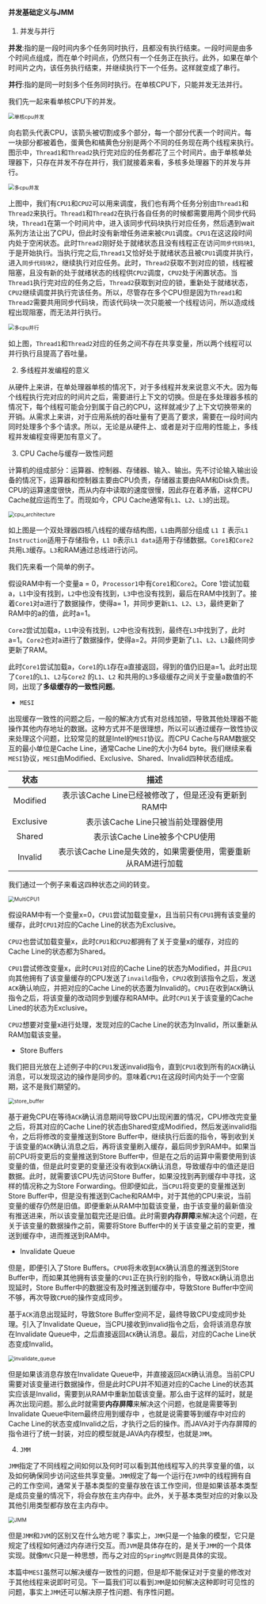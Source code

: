 #### 并发基础定义与JMM

1. 并发与并行

  **并发**:指的是一段时间内多个任务同时执行，且都没有执行结束。一段时间是由多个时间点组成，而在单个时间点，仍然只有一个任务正在执行。此外，如果在单个时间片之内，该任务执行结束，并继续执行下一个任务。这样就变成了串行。

  **并行**:指的是同一时刻多个任务同时执行。在单核CPU下，只能并发无法并行。

   我们先一起来看单核CPU下的并发。

<img src="..\resource\pictures\concurrent\single_cpu.png" alt="单核cpu并发" style="zoom:75%;" />

向右箭头代表CPU，该箭头被切割成多个部分，每一个部分代表一个时间片。每一块部分都被着色，蛋黄色和橘黄色分别是两个不同的任务现在两个线程来执行。图示中，`Thread1`和`Thread2`执行完对应的任务都花了三个时间片。由于单核单处理器下，只存在并发不存在并行，我们就接着来看，多核多处理器下的并发与并行。

<img src="..\resource\pictures\concurrent\multicpu_concurrent.png" alt="多cpu并发" style="zoom:75%;" />

 上图中，我们有`CPU1`和`CPU2`可以用来调度，我们也有两个任务分别由`Thread1`和`Thread2`来执行。`Thread1`和`Thread2`在执行各自任务的时候都需要用两个同步代码块，`Thread1`在第一个时间片中，进入该同步代码块执行对应任务，然后遇到wait系列方法让出了CPU，但此时没有新增任务进来被`CPU1`调度。`CPU1`在这这段时间内处于空闲状态。此时`Thread2`刚好处于就绪状态且没有线程正在访问`同步代码块1`,于是开始执行。当执行完之后,`Thread1`又恰好处于就绪状态且被`CPU1`调度并执行，进入`同步代码块2`，继续执行对应任务。此时，`Thread2`获取不到对应的锁，线程被阻塞，且没有新的处于就绪状态的线程供`CPU2`调度，`CPU2`处于闲置状态。当`Thread1`执行完对应的任务之后，`Thread2`获取到对应的锁，重新处于就绪状态，`CPU2`继续调度并执行完该任务。所以，尽管存在多个CPU但是因为`Thread1`和`Thread2`需要共用同步代码块，而该代码块一次只能被一个线程访问，所以造成线程出现阻塞，而无法并行执行。

<img src="..\resource\pictures\concurrent\multicpu_parallel.png" alt="多cpu并行" style="zoom:75%;" />

如上图，`Thread1`和`Thread2`对应的任务之间不存在共享变量，所以两个线程可以并行执行且提高了吞吐量。

2. 多线程并发编程的意义

从硬件上来讲，在单处理器单核的情况下，对于多线程并发来说意义不大。因为每个线程执行完对应的时间片之后，需要进行上下文的切换。但是在多处理器多核的情况下，每个线程可能会分到属于自己的CPU，这样就减少了上下文切换带来的开销。从需求上来讲，对于应用系统的吞吐量有了更高了要求，需要在一段时间内同时处理多个多个请求。所以，无论是从硬件上、或者是对于应用的性能上，多线程并发编程变得更加有意义了。

3. CPU Cache与缓存一致性问题

计算机的组成部分：运算器、控制器、存储器、输入、输出。先不讨论输入输出设备的情况下，运算器和控制器主要由CPU负责，存储器主要由RAM和Disk负责。CPU的运算速度很快，而从内存中读取的速度很慢，因此存在着矛盾，这样CPU Cache就应运而生了。而现如今，CPU Cache通常有`L1`、`L2`、`L3`的出现。

<img src="..\resource\pictures\concurrent\cpu_architecture.png" alt="cpu_architecture" style="zoom:75%;" />

如上图是一个双处理器四核八线程的缓存结构图，`L1`由两部分组成 `L1 I` 表示`L1 Instruction`适用于存储指令，`L1 D`表示`L1 data`适用于存储数据。`Core1`和`Core2`共用`L3`缓存。`L3`和RAM通过总线进行访问。

我们先来看一个简单的例子。

假设RAM中有一个变量a = 0，`Processor1`中有`Core1`和`Core2`。Core 1尝试加载a，`L1`中没有找到，`L2`中也没有找到，`L3`中也没有找到，最后在RAM中找到了。接着`Core1`对a进行了数据操作，使得a= 1，并同步更新`L1`、`L2`、`L3`，最终更新了RAM中的a的值，此时a=1。

`Core2`尝试加载a，`L1`中没有找到，`L2`中也没有找到，最终在`L3`中找到了，此时a=1。`Core2`也对a进行了数据操作，使得a=2。并同步更新了`L1`、`L2`、`L3`最终同步更新了RAM。

此时`Core1`尝试加载a，`Core1`的`L1`存在a直接返回，得到的值仍旧是a=1。此时出现了`Core1`的`L1`、`L2`与`Core2` 的`L1`、`L2` 和共用的`L3`多级缓存之间关于变量a数值的不同，出现了**多级缓存的一致性问题**。

* `MESI`

出现缓存一致性的问题之后，一般的解决方式有对总线加锁，导致其他处理器不能操作其他内存地址的数据。这种方式并不是很理想，所以可以通过缓存一致性协议来处理这个问题，比较常见的就是Intel的`MESI`协议。而CPU Cache与RAM数据交互的最小单位是Cache Line，通常Cache Line的大小为64 byte。我们继续来看`MESI`协议，`MESI`由Modified、Exclusive、Shared、Invalid四种状态组成。

|   状态    |                             描述                             |
| :-------: | :----------------------------------------------------------: |
| Modified  |     表示该Cache Line已经被修改了，但是还没有更新到RAM中      |
| Exclusive |              表示该Cache Line只被当前处理器使用              |
|  Shared   |                表示该Cache Line被多个CPU使用                 |
|  Invalid  | 表示该Cache Line是失效的，如果需要使用，需要重新从RAM进行加载 |

我们通过一个例子来看这四种状态之间的转变。

<img src="..\resource\pictures\concurrent\MultiCPU1.png" alt="MultiCPU1" style="zoom:75%;" />

假设RAM中有一个变量x=0，`CPU1`尝试加载变量x，且当前只有`CPU1`拥有该变量的缓存，此时`CPU1`对应的Cache Line的状态为Exclusive。

`CPU2`也尝试加载变量x，此时`CPU1`和`CPU2`都拥有了关于变量x的缓存，对应的Cache Line的状态都为Shared。

`CPU1`尝试修改变量x，此时`CPU1`对应的Cache Line的状态为Modified，并且`CPU1`向其他拥有了该变量缓存的CPU发送了`invaild`指令，`CPU2`收到该指令之后，发送`ACK`确认响应，并把对应的Cache Line的状态置为Invalid的。`CPU1`在收到`ACK`确认指令之后，将该变量的改动同步到缓存和RAM中。此时`CPU1`关于该变量的Cache Lined的状态为Exclusive。

`CPU2`想要对变量x进行处理，发现对应的Cache Line的状态为Invalid，所以重新从RAM加载该变量。

* Store Buffers

我们把目光放在上述例子中的`CPU1`发送invalid指令，直到`CPU1`收到所有的`ACK`确认消息，可以发现这边的操作是同步的。意味着`CPU1`在这段时间内处于一个空窗期，这不是我们期望的。

<img src="..\resource\pictures\concurrent\store_buffer.png" alt="store_buffer" style="zoom:75%;" />

基于避免CPU在等待`ACK`确认消息期间导致CPU出现闲置的情况，CPU修改完变量之后，将其对应的Cache Line的状态由Shared变成Modified，然后发送invalid指令，之后将修改的变量推送到Store Buffer中，继续执行后面的指令，等到收到关于该变量的`ACK`确认消息之后，再将该变量刷入缓存，最后同步到RAM中。如果当前CPU将变更后的变量推送到Store Buffer中，但是在之后的运算中需要使用到该变量的值，但是此时变更的变量还没有收到`ACK`确认消息，导致缓存中的值还是旧数据。此时，就需要该CPU先访问Store Buffer，如果没找到再到缓存中寻找，这样的情况称之为Store Forwarding。但即便如此，当`CPU1`将变更的变量推送到Store Buffer中，但是没有推送到Cache和RAM中，对于其他的CPU来说，当前变量的缓存仍然是旧值。即便重新从RAM中加载该变量，由于该变量的最新值没有推送进来，所以该变量加载完还是旧值。此时需要**内存屏障**来解决这个问题，在关于该变量的数据操作之前，需要将Store Buffer中的关于该变量之前的变更，推送到缓存中，进而推送到RAM中。

* Invalidate Queue

但是，即便引入了Store Buffers。`CPU0`将未收到`ACK`确认消息的推送到Store Buffer中，而如果其他拥有该变量的`CPU1`正在执行别的指令，导致`ACK`确认消息出现延时，Store Buffer中的数据没有及时推送到缓存中，导致Store Buffer中空间不够，再次导致`CPU0`的操作变成同步。

基于`ACK`消息出现延时，导致Store Buffer空间不足，最终导致CPU变成同步处理。引入了Invalidate Queue，当CPU接收到invalid指令之后，会将该消息存放在Invalidate Queue中，之后直接返回`ACK`确认消息。最后，对应的Cache Line状态变成Invalid。

<img src="..\resource\pictures\concurrent\invalidate_queue.png" alt="invalidate_queue" style="zoom:75%;" />

但是如果该消息存放在Invalidate Queue中，并直接返回`ACK`确认消息。当前CPU需要对该变量进行数据操作，但是此时CPU并不知道对应的Cache Line的状态其实应该是Invalid，需要到从RAM中重新加载该变量。那么由于这样的延时，就是再次出现问题。那么此时就需要**内存屏障**来解决这个问题，也就是需要等到Invalidate Queue中item最终应用到缓存中 ，也就是说需要等到缓存中对应的Cache Line的状态变成Invalid之后，才执行之后的操作。而JAVA对于内存屏障的指令进行了统一封装，对应的模型就是JAVA内存模型，也就是`JMM`。

4. `JMM`

`JMM`指定了不同线程之间如何以及何时可以看到其他线程写入的共享变量的值，以及如何确保同步访问这些共享变量。`JMM`规定了每一个运行在`JVM`中的线程拥有自己的工作空间，通常关于基本类型的变量存放在该工作空间，但是如果该基本类型是成员变量的情况下，将会存放在主内存中。此外，关于基本类型对应的对象以及其他引用类型都存放在主内存中。

<img src="..\resource\pictures\concurrent\JMM.png" alt="JMM" style="zoom:75%;" />

但是`JMM`和`JVM`的区别又在什么地方呢？事实上，`JMM`只是一个抽象的模型，它只是规定了线程如何通过内存进行交互。而`JVM`是具体存在的，是关于`JMM`的一个具体实现。就像`MVC`只是一种思想，而与之对应的`SpringMVC`则是具体的实现。

本篇中`MESI`虽然可以解决缓存一致性的问题，但是却不能保证对于变量的修改对于其他线程来说即时可见。下一篇我们可以看到`JMM`是如何解决这种即时可见性的问题，事实上`JMM`还可以解决原子性问题、有序性问题。











